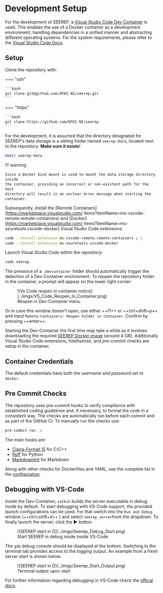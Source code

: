 # Development Setup

For the development of SEEREP, a
[Visual Studio Code Dev Container](https://code.visualstudio.com/docs/devcontainers/containers)
is used. This enables the use of a Docker container as a development environment,
handling dependencies in a unified manner and abstracting different operating
systems. For the system requirements, please refer to the
[Visual Studio Code Docs](https://code.visualstudio.com/docs/devcontainers/containers#_system-requirements).

## Setup

Clone the repository with:

<!-- markdownlint-disable MD046 -->
=== "ssh"

    ```bash
    git clone git@github.com:DFKI-NI/seerep.git
    ```

=== "https"

    ```bash
    git clone https://github.com/DFKI-NI/seerep
    ```

For the development, it is assumed that the directory designated for SEEREP's
data storage is a sibling folder named `seerep-data`, located next to the
repository. **Make sure it exists**!

```bash
mkdir seerep-data
```

!!! warning

    Since a Docker bind mount is used to mount the data storage directory inside
    the container, providing an incorrect or non-existent path for the host
    directory will result in an unclear error message when starting the container.

<!-- markdownlint-enable MD046 -->

Subsequently, install the [Remote Containers](https://marketplace.visualstudio.com/
items?itemName=ms-vscode-remote.remote-containers) and [Docker](https://marketplace.visualstudio.com/
items?itemName=ms-azuretools.vscode-docker) Visual Studio Code extensions:

```bash
code --install-extension ms-vscode-remote.remote-containers ; \
code --install-extension ms-azuretools.vscode-docker
```

Launch Visual Studio Code within the repository:

```bash
code seerep
```

The presence of a `.devcontainer` folder should automatically trigger the
detection of a Dev-Container environment. To reopen the repository folder in the
container, a prompt will appear on the lower right corner:

<figure markdown>
  ![Vs Code reopen in container notice](../imgs/VS_Code_Reopen_In_Container.png)
  <figcaption> Reopen in Dev-Container menu </figcaption>
</figure>

Or in case this window doesn't open, use either ++f1++ or ++ctrl+shift+p++ and input
`Remote-Containers: Reopen Folder in Container`. Confirm by pressing ++enter++.

Starting the Dev-Container the first time may take a while as it involves
downloading the required
[SEEREP Docker image](https://github.com/DFKI-NI/seerep/pkgs/container/seerep_base)
(around 4 GB). Additionally Visual Studio Code extensions, Intellisense, and
pre-commit checks are setup in the container.

## Container Credentials

The default credentials have both the username and password set to `docker`.

## Pre Commit Checks

The repository uses pre-commit hooks to verify compliance with established coding
guidelines and, if necessary, to format the code in a consistent way. The checks
are automatically run before each commit and as part of the GitHub CI. To
manually run the checks use:

```bash
pre-commit run -a
```

The main hooks are:

- [Clang-Format 15](https://clang.llvm.org/docs/ClangFormat.html) for C/C++
- [Ruff](https://docs.astral.sh/ruff/) for Python
- [Markdownlint](https://github.com/igorshubovych/markdownlint-cli) for Markdown

Along with other checks for Dockerfiles and YAML, see the complete list in the
[configuration](https://github.com/DFKI-NI/seerep/blob/main/.pre-commit-config.yaml).

## Debugging with VS-Code

Inside the Dev-Container, `catkin` builds the server executable in debug mode by
default. To start debugging with VS-Code support, the provided launch
configurations can be used. For that switch into the `Run and Debug` window
(++ctrl+shift+d++ ) and select `seerep_server`from the dropdown. To finally
launch the server, click the :arrow_forward: button.

<figure markdown>
  ![SEEREP start in D](../imgs/Seerep_Debug_Start.png)
  <figcaption> Start SEEREP in debug mode inside VS-Code </figcaption>
</figure>

The `gdb` debug console should be displayed at the bottom.
Switching to the terminal tab provides access to the logging output.
An example from a fresh server start is shown below:

<figure markdown>
  ![SEEREP start in D](../imgs/Seerep_Start_Output.png)
  <figcaption> Terminal output upon start </figcaption>
</figure>

For further information regarding debugging in VS-Code check the
[offical docs](https://code.visualstudio.com/docs/editor/debugging).
